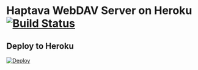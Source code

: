Haptava WebDAV Server on Heroku  [![Build Status](https://travis-ci.org/haptava/heroku-webdav.svg?branch=master)](https://travis-ci.org/haptava/heroku-webdav)
===================================


## Deploy to Heroku

[![Deploy](https://www.herokucdn.com/deploy/button.png)](https://heroku.com/deploy)
